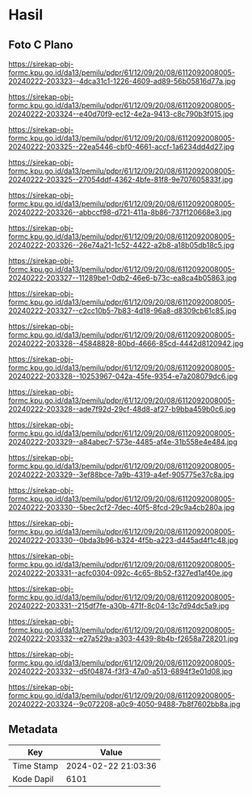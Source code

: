 # Hasil

## Foto C Plano

https://sirekap-obj-formc.kpu.go.id/da13/pemilu/pdpr/61/12/09/20/08/6112092008005-20240222-203323--4dca31c1-1226-4609-ad89-56b05816d77a.jpg

https://sirekap-obj-formc.kpu.go.id/da13/pemilu/pdpr/61/12/09/20/08/6112092008005-20240222-203324--e40d70f9-ec12-4e2a-9413-c8c790b3f015.jpg

https://sirekap-obj-formc.kpu.go.id/da13/pemilu/pdpr/61/12/09/20/08/6112092008005-20240222-203325--22ea5446-cbf0-4661-accf-1a6234dd4d27.jpg

https://sirekap-obj-formc.kpu.go.id/da13/pemilu/pdpr/61/12/09/20/08/6112092008005-20240222-203325--27054ddf-4362-4bfe-81f8-9e707605833f.jpg

https://sirekap-obj-formc.kpu.go.id/da13/pemilu/pdpr/61/12/09/20/08/6112092008005-20240222-203326--abbccf98-d721-411a-8b86-737f120668e3.jpg

https://sirekap-obj-formc.kpu.go.id/da13/pemilu/pdpr/61/12/09/20/08/6112092008005-20240222-203326--26e74a21-1c52-4422-a2b8-a18b05db18c5.jpg

https://sirekap-obj-formc.kpu.go.id/da13/pemilu/pdpr/61/12/09/20/08/6112092008005-20240222-203327--11289be1-0db2-46e6-b73c-ea8ca4b05863.jpg

https://sirekap-obj-formc.kpu.go.id/da13/pemilu/pdpr/61/12/09/20/08/6112092008005-20240222-203327--c2cc10b5-7b83-4d18-96a8-d8309cb61c85.jpg

https://sirekap-obj-formc.kpu.go.id/da13/pemilu/pdpr/61/12/09/20/08/6112092008005-20240222-203328--45848828-80bd-4666-85cd-4442d8120942.jpg

https://sirekap-obj-formc.kpu.go.id/da13/pemilu/pdpr/61/12/09/20/08/6112092008005-20240222-203328--10253967-042a-45fe-9354-e7a208079dc6.jpg

https://sirekap-obj-formc.kpu.go.id/da13/pemilu/pdpr/61/12/09/20/08/6112092008005-20240222-203328--ade7f92d-29cf-48d8-af27-b9bba459b0c6.jpg

https://sirekap-obj-formc.kpu.go.id/da13/pemilu/pdpr/61/12/09/20/08/6112092008005-20240222-203329--a84abec7-573e-4485-af4e-31b558e4e484.jpg

https://sirekap-obj-formc.kpu.go.id/da13/pemilu/pdpr/61/12/09/20/08/6112092008005-20240222-203329--3ef88bce-7a9b-4319-a4ef-905775e37c8a.jpg

https://sirekap-obj-formc.kpu.go.id/da13/pemilu/pdpr/61/12/09/20/08/6112092008005-20240222-203330--5bec2cf2-7dec-40f5-8fcd-29c9a4cb280a.jpg

https://sirekap-obj-formc.kpu.go.id/da13/pemilu/pdpr/61/12/09/20/08/6112092008005-20240222-203330--0bda3b96-b324-4f5b-a223-d445ad4f1c48.jpg

https://sirekap-obj-formc.kpu.go.id/da13/pemilu/pdpr/61/12/09/20/08/6112092008005-20240222-203331--acfc0304-092c-4c65-8b52-f327ed1af40e.jpg

https://sirekap-obj-formc.kpu.go.id/da13/pemilu/pdpr/61/12/09/20/08/6112092008005-20240222-203331--215df7fe-a30b-471f-8c04-13c7d94dc5a9.jpg

https://sirekap-obj-formc.kpu.go.id/da13/pemilu/pdpr/61/12/09/20/08/6112092008005-20240222-203332--e27a529a-a303-4439-8b4b-f2658a728201.jpg

https://sirekap-obj-formc.kpu.go.id/da13/pemilu/pdpr/61/12/09/20/08/6112092008005-20240222-203332--d5f04874-f3f3-47a0-a513-6894f3e01d08.jpg

https://sirekap-obj-formc.kpu.go.id/da13/pemilu/pdpr/61/12/09/20/08/6112092008005-20240222-203324--9c072208-a0c9-4050-9488-7b8f7602bb8a.jpg


## Metadata

| Key        | Value               |
| ---------- | ------------------- |
| Time Stamp | 2024-02-22 21:03:36 |
| Kode Dapil | 6101                |



